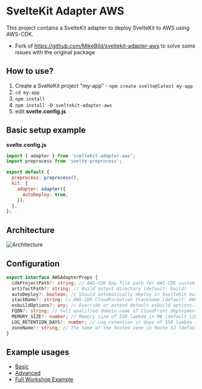 # SvelteKit Adapter AWS

This project contains a SvelteKit adapter to deploy SvelteKit to AWS using AWS-CDK.
- Fork of https://github.com/MikeBild/sveltekit-adapter-aws to solve some issues with the original package

## How to use?

1. Create a SvelteKit project "my-app" - `npm create svelte@latest my-app`
2. `cd my-app`
3. `npm install`
4. `npm install -D sveltekit-adapter-aws`
5. edit **svelte.config.js**

## Basic setup example

**svelte.config.js**

```javascript
import { adapter } from 'sveltekit-adapter-aws';
import preprocess from 'svelte-preprocess';

export default {
  preprocess: preprocess(),
  kit: {
    adapter: adapter({
      autoDeploy: true,
    }),
  },
};
```

## Architecture

![Architecture](architecture.png)

## Configuration

```typescript
export interface AWSAdapterProps {
  cdkProjectPath?: string; // AWS-CDK App file path for AWS-CDK custom deployment applications (e.g. ${process.cwd()}/deploy.js)
  artifactPath?: string; // Build output directory (default: build)
  autoDeploy?: boolean; // Should automatically deploy in SvelteKit build step (default: false)
  stackName?: string; // AWS-CDK CloudFormation Stackname (default: AWSAdapterStack-Default)
  esbuildOptions?: any; // Override or extend default esbuild options. Supports `external` (default `['node:*']`), `format` (default `cjs`), `target` (default `node16`), `banner` (default `{}`).
  FQDN?: string; // Full qualified domain name of CloudFront deployment (e.g. demo.example.com)
  MEMORY_SIZE?: number; // Memory size of SSR lambda in MB (default 128 MB)
  LOG_RETENTION_DAYS?: number; // Log retention in days of SSR lambda (default 7 days)
  zoneName?: string; // The name of the hosted zone in Route 53 (defaults to the TLD from the FQDN)
}
```

## Example usages

- [Basic](https://github.com/MikeBild/sveltekit-adapter-aws-basic-example)
- [Advanced](https://github.com/MikeBild/sveltekit-adapter-aws-advanced-example)
- [Full Workshop Example](https://github.com/MikeBild/serverless-workshop-sveltekit)
